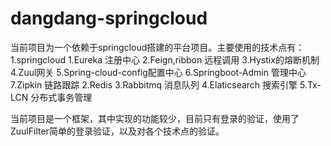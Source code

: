 # dangdang-springcloud
当前项目为一个依赖于springcloud搭建的平台项目。主要使用的技术点有：
1.springcloud
    1.Eureka 注册中心
    2.Feign,ribbon 远程调用
    3.Hystix的熔断机制
    4.Zuul网关
    5.Spring-cloud-config配置中心
    6.Springboot-Admin 管理中心 
    7.Zipkin 链路跟踪
2.Redis 
3.Rabbitmq 消息队列
4.Elaticsearch 搜索引擎
5.Tx-LCN 分布式事务管理


当前项目是一个框架，其中实现的功能较少，目前只有登录的验证，使用了ZuulFilter简单的登录验证，以及对各个技术点的验证。
